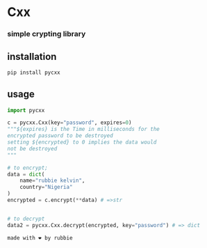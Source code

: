 # Cxx
### simple crypting library

## installation
```bash
pip install pycxx
```

## usage
```python
import pycxx

c = pycxx.Cxx(key="password", expires=0)
"""${expires} is the Time in milliseconds for the 
encrypted password to be destroyed
setting ${encrypted} to 0 implies the data would
not be destroyed
"""

# to encrypt;
data = dict(
    name="rubbie kelvin",
    country="Nigeria"
)
encrypted = c.encrypt(**data) # =>str


# to decrypt
data2 = pycxx.Cxx.decrypt(encrypted, key="password") # => dict
```

`made with ❤️ by rubbie`